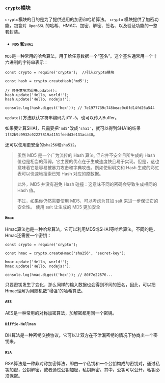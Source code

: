 ### `crypto`模块

`crypto`模块的目的是为了提供通用的加密和哈希算法。
`crypto` 模块提供了加密功能，包含对` OpenSSL` 的哈希、HMAC、加密、解密、签名、以及验证功能的一整套封装。

-  ####   `MD5` 和`SHA1` 

`MD5`是一种常用的哈希算法，用于给任意数据一个“签名”。这个签名通常用一个十六进制的字符串表示：

```
const crypto = require('crypto');  //引入crypto模块

const hash = crypto.createHash('md5');  

// 可任意多次调用update():
hash.update('Hello, world!');
hash.update('Hello, nodejs!');

console.log(hash.digest('hex')); // 7e1977739c748beac0c0fd14fd26a544
```

`update()`方法默认字符串编码为`UTF-8`，也可以传入Buffer。

如果要计算SHA1，只需要把`'md5'`改成`'sha1'`，就可以得到SHA1的结果`1f32b9c9932c02227819a4151feed43e131aca40`。

还可以使用更安全的`sha256`和`sha512`。

 >虽然 MD5 是一个广为流传的 Hash 算法, 但它并不安全且所生成的 Hash 值也是相当的薄弱。它主要的优点在于生成速度快且易于实现。但是，这也意味着它是容易被暴力攻击和字典攻击。例如使用明文和 Hash 生成的彩虹表可以快速地搜索已知 Hash 对应的原数据。
 >
 >此外，MD5 并没有避免 Hash 碰撞：这意味不同的密码会导致生成相同的 Hash 值。
 >
 >不过，如果你仍然需要使用 MD5，可以考虑为其加 salt 来进一步保证它的安全性。
 >使用 salt 让生成的 MD5 更加安全

#### `Hmac`

Hmac算法也是一种哈希算法，它可以利用MD5或SHA1等哈希算法。不同的是，Hmac还需要一个密钥：

```
const crypto = require('crypto');

const hmac = crypto.createHmac('sha256', 'secret-key');

hmac.update('Hello, world!');
hmac.update('Hello, nodejs!');

console.log(hmac.digest('hex')); // 80f7e22570...
```

只要密钥发生了变化，那么同样的输入数据也会得到不同的签名，因此，可以把Hmac理解为用随机数“增强”的哈希算法。

#### `AES`

AES是一种常用的对称加密算法，加解密都用同一个密钥。

#### `Diffie-Hellman`

DH算法是一种密钥交换协议，它可以让双方在不泄漏密钥的情况下协商出一个密钥来。

#### `RSA`

RSA算法是一种非对称加密算法，即由一个私钥和一个公钥构成的密钥对，通过私钥加密，公钥解密，或者通过公钥加密，私钥解密。其中，公钥可以公开，私钥必须保密。

